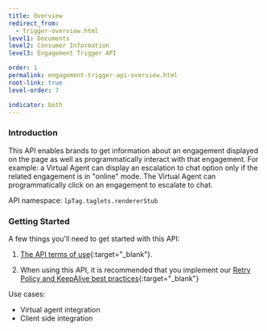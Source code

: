 ```yaml
---
title: Overview
redirect_from:
  - trigger-overview.html
level1: Documents
level2: Consumer Information
level3: Engagement Trigger API

order: 1
permalink: engagement-trigger-api-overview.html
root-link: true
level-order: 7

indicator: both
---
```

### Introduction

This API enables brands to get information about an engagement displayed on the page as well as programmatically interact with that engagement. For example: a Virtual Agent can display an escalation to chat option only if the related engagement is in "online" mode. The Virtual Agent can programmatically click on an engagement to escalate to chat.

API namespace: ```lpTag.taglets.rendererStub```

### Getting Started

A few things you'll need to get started with this API:

1. [The API terms of use](https://www.liveperson.com/policies/apitou){:target="_blank"}.

2. When using this API, it is recommended that you implement our [Retry Policy and KeepAlive best practices](guides-retry-policy.html){:target="_blank"}



Use cases:

- Virtual agent integration
- Client side integration
